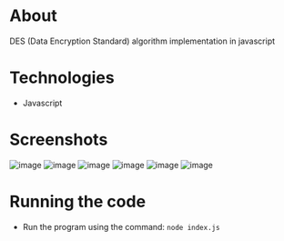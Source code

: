 # About
DES (Data Encryption Standard) algorithm implementation in javascript

# Technologies
- Javascript

# Screenshots
![image](https://github.com/shaheer1642/DES-Algorithm/assets/90972275/751c323f-a23a-4a64-a893-bb46a8e8330e)
![image](https://github.com/shaheer1642/DES-Algorithm/assets/90972275/c300cb40-acea-4a5f-b449-d8372d9f4ad5)
![image](https://github.com/shaheer1642/DES-Algorithm/assets/90972275/bbbab6bb-b2ac-485e-9a9e-066ecf304cb9)
![image](https://github.com/shaheer1642/DES-Algorithm/assets/90972275/3e37c1e3-6524-46de-86c3-231d0b81ff33)
![image](https://github.com/shaheer1642/DES-Algorithm/assets/90972275/9cbbbe8b-5b54-4b53-b9d5-bb20e5895485)
![image](https://github.com/shaheer1642/DES-Algorithm/assets/90972275/b8e9b7cc-4ba7-411d-bb5b-0902f1297874)


# Running the code
- Run the program using the command: `node index.js`

